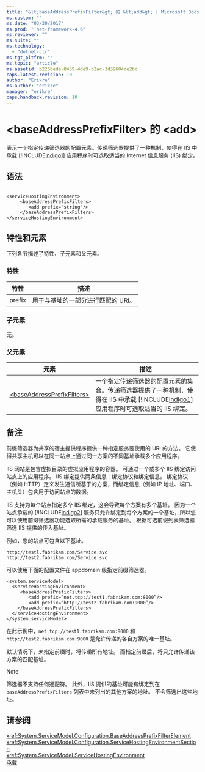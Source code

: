 ```yaml
---
title: "&lt;baseAddressPrefixFilter&gt; 的 &lt;add&gt; | Microsoft Docs"
ms.custom: ""
ms.date: "03/30/2017"
ms.prod: ".net-framework-4.6"
ms.reviewer: ""
ms.suite: ""
ms.technology: 
  - "dotnet-clr"
ms.tgt_pltfrm: ""
ms.topic: "article"
ms.assetid: b226bede-8459-4de9-b2ac-3d39604ce2bc
caps.latest.revision: 10
author: "Erikre"
ms.author: "erikre"
manager: "erikre"
caps.handback.revision: 10
---
```

# &lt;baseAddressPrefixFilter&gt; 的 &lt;add&gt;
表示一个指定传递筛选器的配置元素。传递筛选器提供了一种机制，使得在 IIS 中承载 [!INCLUDE[indigo1](../../../../../includes/indigo1-md.md)] 应用程序时可选取适当的 Internet 信息服务 \(IIS\) 绑定。  
  
## 语法  
  
```  
  
<serviceHostingEnvironment>  
     <baseAddressPrefixFilters>  
        <add prefix="string"/>  
     </baseAddressPrefixFilters>  
</serviceHostingEnvironment>  
```  
  
## 特性和元素  
 下列各节描述了特性、子元素和父元素。  
  
### 特性  
  
|特性|描述|  
|--------|--------|  
|prefix|用于与基址的一部分进行匹配的 URI。|  
  
### 子元素  
 无。  
  
### 父元素  
  
|元素|描述|  
|--------|--------|  
|[\<baseAddressPrefixFilters\>](../../../../../docs/framework/configure-apps/file-schema/wcf/baseaddressprefixfilters.md)|一个指定传递筛选器的配置元素的集合。传递筛选器提供了一种机制，使得在 IIS 中承载 [!INCLUDE[indigo1](../../../../../includes/indigo1-md.md)] 应用程序时可选取适当的 IIS 绑定。|  
  
## 备注  
 前缀筛选器为共享的宿主提供程序提供一种指定服务要使用的 URI 的方法。  它使得共享主机可以在同一站点上通过同一方案的不同基址承载多个应用程序。  
  
 IIS 网站是包含虚拟目录的虚拟应用程序的容器。  可通过一个或多个 IIS 绑定访问站点上的应用程序。  IIS 绑定提供两条信息：绑定协议和绑定信息。  绑定协议（例如 HTTP）定义发生通信所基于的方案，而绑定信息（例如 IP 地址、端口、主机头）包含用于访问站点的数据。  
  
 IIS 支持为每个站点指定多个 IIS 绑定，这会导致每个方案有多个基址。  因为一个站点承载的 [!INCLUDE[indigo2](../../../../../includes/indigo2-md.md)] 服务只允许绑定到每个方案的一个基址，所以您可以使用前缀筛选器功能选取所需的承载服务的基址。  根据可选前缀列表筛选器筛选 IIS 提供的传入基址。  
  
 例如，您的站点可包含以下基址。  
  
```  
http://testl.fabrikam.com/Service.svc  
http://test2.fabrikam.com/Service.svc  
```  
  
 可以使用下面的配置文件在 appdomain 级指定前缀筛选器。  
  
```  
<system.serviceModel>  
  <serviceHostingEnvironment>  
     <baseAddressPrefixFilters>  
        <add prefix=”net.tcp://test1.fabrikam.com:8000”/>  
        <add prefix=”http://test2.fabrikam.com:9000”/>  
    </baseAddressPrefixFilters>  
  </serviceHostingEnvironment>  
</system.serviceModel>  
```  
  
 在此示例中，`net.tcp://test1.fabrikam.com:8000` 和 `http://test2.fabrikam.com:9000` 是允许传递的各自方案的唯一基址。  
  
 默认情况下，未指定前缀时，将传递所有地址。  而指定前缀后，将只允许传递该方案的匹配基址。  
  
> [!NOTE]
>  筛选器不支持任何通配符。  此外，IIS 提供的基址可能有绑定到在 `baseAddressPrefixFilters` 列表中未列出的其他方案的地址。  不会筛选出这些地址。  
  
## 请参阅  
 <xref:System.ServiceModel.Configuration.BaseAddressPrefixFilterElement>   
 <xref:System.ServiceModel.Configuration.ServiceHostingEnvironmentSection>   
 <xref:System.ServiceModel.ServiceHostingEnvironment>   
 [承载](../../../../../docs/framework/wcf/feature-details/hosting.md)